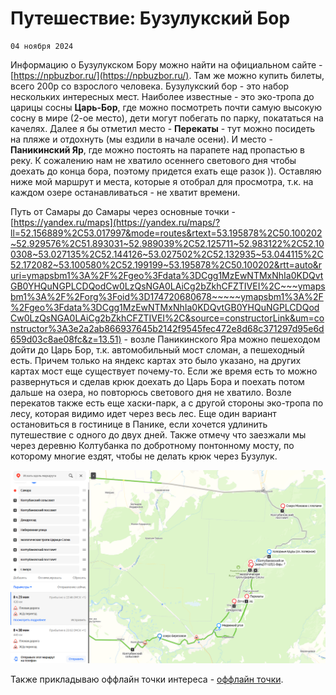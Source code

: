 <!--
{
  "draft": false,
  "tags": ["Путешествие"]
}
-->

# Путешествие: Бузулукский Бор

```blogEnginePageDate
04 ноября 2024
```

Информацию о Бузулукском Бору можно найти на официальном сайте - [https://npbuzbor.ru/](https://npbuzbor.ru/). Там же
можно купить билеты, всего 200р со взрослого человека. Бузулукский бор - это набор нескольких интересных мест. Наиболее
известные - это эко-тропа до царицы сосны **Царь-Бор**, где можно посмотреть почти самую высокую сосну в мире (2-ое
место), дети могут побегать по парку, покататься на качелях. Далее я бы отметил место - **Перекаты** - тут можно
посидеть на пляже и отдохнуть (мы ездили в начале осени). И место - **Паникинский Яр**, где можно постоять на парапете
над пропастью в реку. К сожалению нам не хватило осеннего светового дня чтобы доехать до конца бора, поэтому придется
ехать еще разок&nbsp;)). Оставляю ниже мой маршрут и места, которые я отобрал для просмотра, т.к. на каждом озере
останавливаться - не хватит времени.

Путь от Самары до Самары через основные
точки - [https://yandex.ru/maps](https://yandex.ru/maps/?ll=52.156889%2C53.017997&mode=routes&rtext=53.195878%2C50.100202~52.929576%2C51.893031~52.989039%2C52.125711~52.983122%2C52.100308~53.027135%2C52.144126~53.027502%2C52.132935~53.044115%2C52.172082~53.100580%2C52.199199~53.195878%2C50.100202&rtt=auto&ruri=ymapsbm1%3A%2F%2Fgeo%3Fdata%3DCgg1MzEwNTMxNhIa0KDQvtGB0YHQuNGPLCDQodCw0LzQsNGA0LAiCg2bZkhCFZTIVEI%2C~~~ymapsbm1%3A%2F%2Forg%3Foid%3D174720680678~~~~~ymapsbm1%3A%2F%2Fgeo%3Fdata%3DCgg1MzEwNTMxNhIa0KDQvtGB0YHQuNGPLCDQodCw0LzQsNGA0LAiCg2bZkhCFZTIVEI%2C&source=constructorLink&um=constructor%3A3e2a2ab866937645b2142f9545fec472e8d68c371297d95e6d659d03c8ae08fc&z=13.51) -
возле Паникинского Яра можно пешеходом дойти до Царь Бор, т.к. автомобильный мост сломан, а пешеходный есть. Причем
только на яндекс картах это было указано, на других картах мост еще существует почему-то. Если же время есть то можно
развернуться и сделав крюк доехать до Царь Бора и поехать потом дальше на озера, но повторюсь светового дня не хватило.
Возле перекатов также есть еще хаски-парк, а с другой стороны эко-тропа по лесу, которая видимо идет через весь лес. Еще
один вариант остановиться в гостинице в Панике, если хочется удлинить путешествие с одного до двух дней. Также отмечу
что заезжали мы через деревню Колтубанка по добротному понтонному мосту, по которому многие ездят, чтобы не делать крюк
через Бузулук.

![](image.png)

Также прикладываю оффлайн точки
интереса - [оффлайн точки](https://drive.google.com/file/d/1178NoJYlpJp9y0MG_WBPMvqrH03dh-dI/view?usp=drive_link%C2%A0).